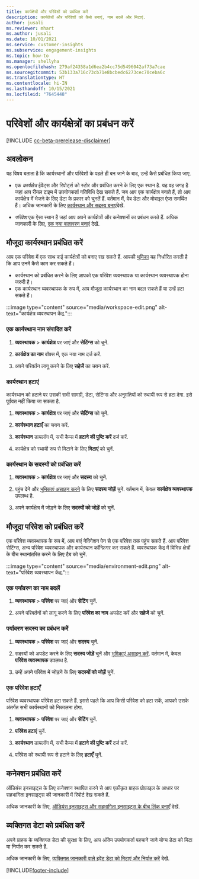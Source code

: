 ```yaml
---
title: कार्यक्षेत्रों और परिवेशों को प्रबंधित करें
description: कार्यक्षेत्रों और परिवेशों को कैसे बनाएं, नाम बदलें और मिटाएं.
author: jusali
ms.reviewer: mhart
ms.author: jusali
ms.date: 10/01/2021
ms.service: customer-insights
ms.subservice: engagement-insights
ms.topic: how-to
ms.manager: shellyha
ms.openlocfilehash: 279af24358a1d6ea2b4cc75d5496042af73a7cae
ms.sourcegitcommit: 53b133a716c73cb71e8bcbedc6273cec70ceba6c
ms.translationtype: HT
ms.contentlocale: hi-IN
ms.lasthandoff: 10/15/2021
ms.locfileid: "7645448"
---
```

# <a name="manage-environments-and-workspaces"></a>परिवेशों और कार्यक्षेत्रों का प्रबंधन करें

[!INCLUDE [cc-beta-prerelease-disclaimer](includes/cc-beta-prerelease-disclaimer.md)]

## <a name="overview"></a>अवलोकन

यह विषय बताता है कि कार्यस्थानों और परिवेशों के पहले ही बन जाने के बाद, उन्हें कैसे प्रबंधित किया जाए. 

- एक *कार्यक्षेत्र* ईवेंट्स और रिपोर्ट्स को स्टोर और प्रबंधित करने के लिए एक स्थान है. यह वह जगह है जहां आप रीयल टाइम में उपयोगकर्ता गतिविधि देख सकते हैं. जब आप एक कार्यक्षेत्र बनाते हैं, तो आप कार्यक्षेत्र में भेजने के लिए डेटा के प्रकार को चुनतें हैं. वर्तमान में, वेब डेटा और मोबाइल ऐप्स समर्थित हैं। अधिक जानकारी के लिए [कार्यस्थान और सदस्य बनाएं](create-workspace.md)देखें.

- *परिवेश* एक ऐसा स्थान है जहां आप अपने कार्यक्षेत्रों और कनेक्शनों का प्रबंधन करते हैं. अधिक जानकारी के लिए, [एक नया वातावरण बनाएं](create-new-environment.md) देखें.

## <a name="manage-an-existing-workspace"></a>मौजूदा कार्यस्थान प्रबंधित करें

आप एक परिवेश में एक साथ कई कार्यक्षेत्रों को बनाए रख सकते हैं. आपकी [भूमिका](user-roles.md) यह निर्धारित करती है कि आप उनमें कैसे काम कर सकते हैं। 

 - कार्यस्थान को प्रबंधित करने के लिए आपको एक परिवेश व्यवस्थापक या कार्यस्थान व्यवस्थापक होना जरुरी है।
 - एक कार्यस्थान व्यवस्थापक के रूप में, आप मौजूदा कार्यस्थान का नाम बदल सकते हैं या उन्हें हटा सकते हैं। 

:::image type="content" source="media/workspace-edit.png" alt-text="कार्यक्षेत्र व्यवस्थापन केंद्र.":::

### <a name="edit-a-workspace-name"></a>एक कार्यस्थान नाम संपादित करें

1. **व्यवस्थापक** > **कार्यक्षेत्र** पर जाएं और **सेटिंग्स** को चुनें.

1. **कार्यक्षेत्र का नाम** बॉक्स में, एक नया नाम दर्ज करें.

1. अपने परिवर्तन लागू करने के लिए **सहेजें** का चयन करें.

### <a name="delete-a-workspace"></a>कार्यस्थान हटाएं

कार्यस्थान को हटाने पर उसकी सभी सामग्री, डेटा, सेटिंग्स और अनुमतियों को स्थायी रूप से हटा देगा. इसे पूर्ववत नहीं किया जा सकता है.

1. **व्यवस्थापक** > **कार्यक्षेत्र** पर जाएं और **सेटिंग्स** को चुनें.

1. **कार्यस्थान हटाएँ** का चयन करें. 

1. **कार्यस्थान** डायलॉग में, सभी कैप्स में **हटाने की पुष्टि करें** दर्ज करें. 

1. कार्यक्षेत्र को स्थायी रूप से मिटाने के लिए **मिटाएं** को चुनें.

### <a name="manage-workspace-members"></a>कार्यस्थान के सदस्यों को प्रबंधित करें

1. **व्यवस्थापक** > **कार्यक्षेत्र** पर जाएं और **सदस्य** को चुनें.

1. पहुंच देने और [भूमिकाएं असाइन करने](user-roles.md) के लिए **सदस्य जोड़ें** चुनें. वर्तमान में, केवल **कार्यक्षेत्र व्यवस्थापक** उपलब्ध है.

1. अपने कार्यक्षेत्र में जोड़ने के लिए **सदस्यों को जोड़ें** को चुनें.

## <a name="manage-an-existing-environment"></a>मौजूदा परिवेश को प्रबंधित करें

एक परिवेश व्यवस्थापक के रूप में, आप बाएं नेविगेशन पेन से एक परिवेश तक पहुंच सकते हैं. आप परिवेश सेटिंग्स, अन्य परिवेश व्यवस्थापक और कार्यस्थान कॉन्फ़िगर कर सकते हैं. व्यवस्थापक केंद्र में विभिन्न क्षेत्रों के बीच स्थानांतरित करने के लिए टैब को चुनें.

:::image type="content" source="media/environment-edit.png" alt-text="परिवेश व्यवस्थापन केंद्र.":::

### <a name="rename-an-environment"></a>एक पर्यावरण का नाम बदलें

1. **व्यवस्थापक** > **परिवेश** पर जाएं और **सेटिंग** चुनें.

1. अपने परिवर्तनों को लागू करने के लिए **परिवेश का नाम** अपडेट करें और **सहेजें** को चुनें.

### <a name="manage-environment-members"></a>पर्यावरण सदस्य का प्रबंधन करें

1. **व्यवस्थापक** > **परिवेश** पर जाएं और **सदस्य** चुनें.

1. सदस्यों को अपडेट करने के लिए **सदस्य जोड़ें** चुनें और [भूमिकाएं असाइन करें](user-roles.md). वर्तमान में, केवल **परिवेश व्यवस्थापक** उपलब्ध है.

1. उन्हें अपने परिवेश में जोड़ने के लिए **सदस्यों को जोड़ें** चुनें.

### <a name="delete-an-environment"></a>एक परिवेश हटाएँ

परिवेश व्यवस्थापक परिवेश हटा सकते हैं. इससे पहले कि आप किसी परिवेश को हटा सकें, आपको उसके अंतर्गत सभी कार्यस्थानों को निकालना होगा.

1. **व्यवस्थापक** > **परिवेश** पर जाएं और **सेटिंग** चुनें.

1. **परिवेश हटाएं** चुनें. 

1. **कार्यस्थान** डायलॉग में, सभी कैप्स में **हटाने की पुष्टि करें** दर्ज करें. 

1. परिवेश को स्थायी रूप से हटाने के लिए **हटाएँ** चुनें.

## <a name="manage-connections"></a>कनेक्शन प्रबंधित करें

ऑडियंस इनसाइट्स के लिए कनेक्शन स्थापित करने से आप एकीकृत ग्राहक प्रोफ़ाइल के आधार पर सहभागिता इनसाइट्स की जानकारी में रिपोर्ट देख सकते हैं. 

अधिक जानकारी के लिए, [ऑडियंस इनसाइट्स और सहभागिता इनसाइट्स के बीच लिंक बनाएँ](integrate-audience-insights-engagement-insights.md) देखें.

## <a name="manage-personal-data"></a>व्यक्तिगत डेटा को प्रबंधित करें

अपने ग्राहक के व्यक्तिगत डेटा की सुरक्षा के लिए, आप अंतिम उपयोगकर्ता पहचाने जाने योग्य डेटा को मिटा या निर्यात कर सकते हैं.

अधिक जानकारी के लिए, [व्यक्तिगत जानकारी वाले इवेंट डेटा को मिटाएं और निर्यात करें](delete-export-personal-data.md) देखें.


[!INCLUDE[footer-include](../includes/footer-banner.md)]
